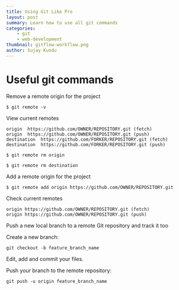```yaml
---
title: Using Git Like Pro
layout: post
summary: Learn how to use all git commands
categories: 
    - git
    - web-development
thumbnail: gitflow-workflow.png
author: Sujay Kundu
---
```


# Useful git commands

Remove a remote origin for the project

```
$ git remote -v
```

View current remotes

```
origin  https://github.com/OWNER/REPOSITORY.git (fetch)
origin  https://github.com/OWNER/REPOSITORY.git (push)
destination  https://github.com/FORKER/REPOSITORY.git (fetch)
destination  https://github.com/FORKER/REPOSITORY.git (push)
```

```
$ git remote rm origin
```

`$ git remote rm destination`

Add a remote origin for the project

`$ git remote add origin https://github.com/OWNER/REPOSITORY.git`

Check current remotes

```
origin https://github.com/OWNER/REPOSITORY.git (fetch)
origin https://github.com/OWNER/REPOSITORY.git (push)
```


Push a new local branch to a remote Git repository and track it too

Create a new branch:
```
git checkout -b feature_branch_name
```

Edit, add and commit your files.

Push your branch to the remote repository:

```
git push -u origin feature_branch_name
```